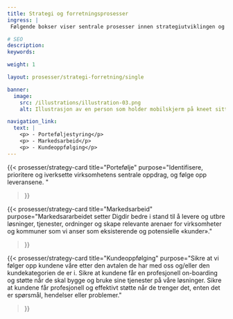 ```yaml
---
title: Strategi og forretningsprosesser
ingress: |
 Følgende bokser viser sentrale prosesser innen strategiutviklingen og utbredelsen av våre produkter.

# SEO
description:
keywords:

weight: 1

layout: prosesser/strategi-forretning/single

banner:
  image:
    src: /illustrations/illustration-03.png
    alt: Illustrasjon av en person som holder mobilskjerm på kneet sitt

navigation_link:
  text: |
    <p> - Porteføljestyring</p>
    <p> - Markedsarbeid</p>
    <p> - Kundeoppfølging</p>
---
```


{{< prosesser/strategy-card 
  title="Portefølje" 
  purpose="Identifisere, prioritere og iverksette virksomhetens sentrale oppdrag, og følge opp leveransene. " 
>}}


{{< prosesser/strategy-card 
  title="Markedsarbeid" 
  purpose="Markedsararbeidet setter Digdir bedre i stand til å levere og utbre løsninger, tjenester, ordninger og skape relevante arenaer for virksomheter og kommuner som vi anser som eksisterende og potensielle «kunder»." 
>}}


{{< prosesser/strategy-card 
  title="Kundeoppfølging" 
  purpose="Sikre at vi følger opp kundene våre etter den avtalen de har med oss og/eller den kundekategorien de er i. Sikre at kundene får en profesjonell on-boarding og støtte når de skal bygge og bruke sine tjenester på våre løsninger. Sikre at kundene får profesjonell og effektivt støtte når de trenger det, enten det er spørsmål, hendelser eller problemer." 
>}}

